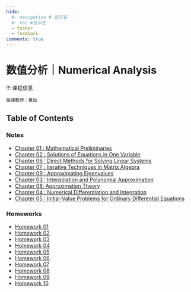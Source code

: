 ```yaml
---
hide:
  #- navigation # 显示右
  #- toc #显示左
  - footer
  - feedback
comments: true
--- 
```


# 数值分析｜Numerical Analysis

!!! 课程信息

	授课教师：黄劲

## Table of Contents

### Notes

- [Chapter 01 : Mathematical Preliminaries](Chapter%201/)
- [Chapter 02 : Solutions of Equations in One Variable](Chapter%202/)
- [Chapter 06 : Direct Methods for Solving Linear Systems](Chapter%206/)
- [Chapter 07 : Iterative Techniques in Matrix Algebra](Chapter%207/)
- [Chapter 09 : Approximating Eigenvalues](Chapter%209/)
- [Chapter 03 : Interpolation and Polynomial Approximation](Chapter@203/)
- [Chapter 08: Approximation Theory](Chapter%208/)
- [Chapter 04 : Numerical Differentiation and Integration](Chapter%204/)
- [Chapter 05 : Initial-Value Problems for Ordinary Differential Equations](Chapter%205/)

### Homeworks

- [Homework 01](Homework%201/)
- [Homework 02](Homework%202/)
- [Homework 03](Homework%203/)
- [Homework 04](Homework%204/)
- [Homework 05](Homework%205/)
- [Homework 06](Homework%206/)
- [Homework 07](Homework%207/)
- [Homework 08](Homework%208/)
- [Homework 09](Homework%209/)
- [Homework 10](Homework%2010/)